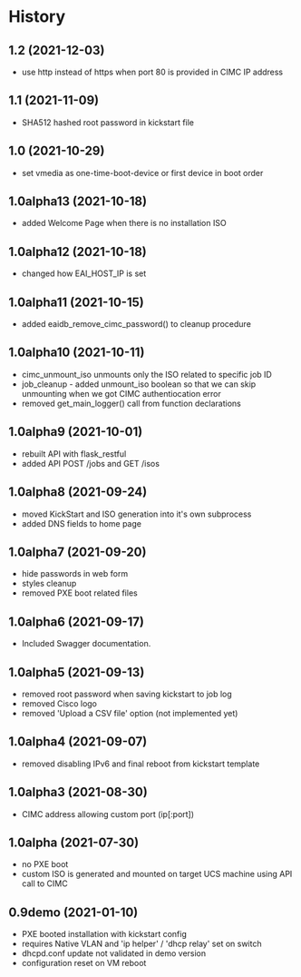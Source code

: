 History
=====================

1.2 (2021-12-03)
---------------------
* use http instead of https when port 80 is provided in CIMC IP address

1.1 (2021-11-09)
---------------------
* SHA512 hashed root password in kickstart file

1.0 (2021-10-29)
---------------------
* set vmedia as one-time-boot-device or first device in boot order

1.0alpha13 (2021-10-18)
---------------------
* added Welcome Page when there is no installation ISO

1.0alpha12 (2021-10-18)
---------------------
* changed how EAI_HOST_IP is set

1.0alpha11 (2021-10-15)
---------------------
* added eaidb_remove_cimc_password() to cleanup procedure

1.0alpha10 (2021-10-11)
---------------------
* cimc_unmount_iso unmounts only the ISO related to specific job ID
* job_cleanup - added unmount_iso boolean so that we can skip unmounting when we got CIMC authentiocation error
* removed get_main_logger() call from function declarations

1.0alpha9 (2021-10-01)
---------------------
* rebuilt API with flask_restful
* added API POST /jobs and GET /isos

1.0alpha8 (2021-09-24)
---------------------
* moved KickStart and ISO generation into it's own subprocess
* added DNS fields to home page

1.0alpha7 (2021-09-20)
---------------------
* hide passwords in web form
* styles cleanup
* removed PXE boot related files

1.0alpha6 (2021-09-17)
---------------------
* Included Swagger documentation.

1.0alpha5 (2021-09-13)
---------------------
* removed root password when saving kickstart to job log
* removed Cisco logo
* removed 'Upload a CSV file' option (not implemented yet)

1.0alpha4 (2021-09-07)
---------------------
* removed disabling IPv6 and final reboot from kickstart template

1.0alpha3 (2021-08-30)
---------------------
* CIMC address allowing custom port (ip[:port])

1.0alpha (2021-07-30)
---------------------
* no PXE boot
* custom ISO is generated and mounted on target UCS machine using API call to CIMC

0.9demo (2021-01-10)
---------------------
* PXE booted installation with kickstart config
* requires Native VLAN and 'ip helper' / 'dhcp relay' set on switch
* dhcpd.conf update not validated in demo version
* configuration reset on VM reboot

